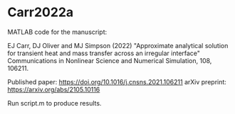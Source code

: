 # Carr2022a

MATLAB code for the manuscript:

EJ Carr, DJ Oliver and MJ Simpson (2022) "Approximate analytical solution for transient heat and mass transfer across an irregular interface" Communications in Nonlinear Science and Numerical Simulation, 108, 106211.

Published paper: https://doi.org/10.1016/j.cnsns.2021.106211
arXiv preprint: https://arxiv.org/abs/2105.10116

Run script.m to produce results.
